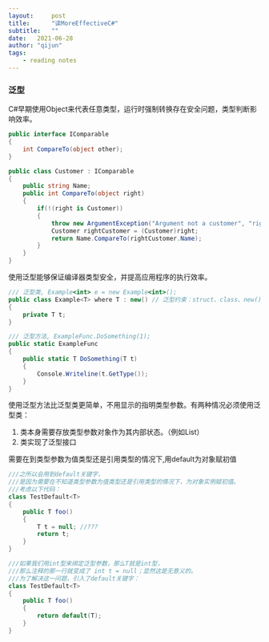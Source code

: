 ```yaml
---
layout:     post
title:      "读MoreEffectiveC#"
subtitle:   "" 
date:   2021-06-28
author: "qijun"
tags:
    - reading notes
---
```


### 泛型
C#早期使用Object来代表任意类型，运行时强制转换存在安全问题，类型判断影响效率。
```csharp
public interface IComparable
{
    int CompareTo(object other);
}

public class Customer : IComparable
{
    public string Name;
    public int CompareTo(object right)
    {
        if(!(right is Customer))
        {
            throw new ArgumentException("Argument not a customer", "right");
            Customer rightCustomer = (Customer)right;
            return Name.CompareTo(rightCustomer.Name);
        }
    }
}
```
使用泛型能够保证编译器类型安全，并提高应用程序的执行效率。

```csharp
/// 泛型类, Example<int> e = new Example<int>();
public class Example<T> where T : new() // 泛型约束：struct、class、new()、NameOfBaseClass\NameOfInterface
{
    private T t;
}

/// 泛型方法, ExampleFunc.DoSomething(1);
public static ExampleFunc
{
    public static T DoSomething(T t)
    {
        Console.Writeline(t.GetType());
    }
}
```

使用泛型方法比泛型类更简单，不用显示的指明类型参数。有两种情况必须使用泛型类：
1. 类本身需要存放类型参数对象作为其内部状态。（例如List<T>）
2. 类实现了泛型接口

需要在到类型参数为值类型还是引用类型的情况下,用default为对象赋初值
```csharp
///之所以会用到default关键字，
///是因为需要在不知道类型参数为值类型还是引用类型的情况下，为对象实例赋初值。
///考虑以下代码：
class TestDefault<T>
{
    public T foo()
    {
        T t = null; //???
        return t;
    }
}

///如果我们用int型来绑定泛型参数，那么T就是int型，
///那么注释的那一行就变成了 int t = null；显然这是无意义的。
///为了解决这一问题，引入了default关键字：
class TestDefault<T>
{
    public T foo()
    {
        return default(T);
    }
}
```